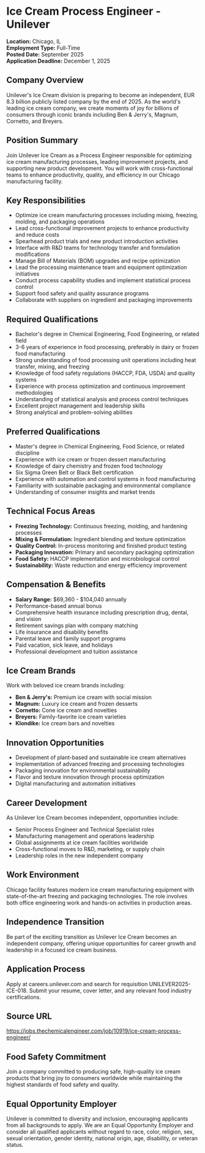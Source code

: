 # Ice Cream Process Engineer - Unilever
**Location:** Chicago, IL  
**Employment Type:** Full-Time  
**Posted Date:** September 2025  
**Application Deadline:** December 1, 2025  

## Company Overview
Unilever's Ice Cream division is preparing to become an independent, EUR 8.3 billion publicly listed company by the end of 2025. As the world's leading ice cream company, we create moments of joy for billions of consumers through iconic brands including Ben & Jerry's, Magnum, Cornetto, and Breyers.

## Position Summary
Join Unilever Ice Cream as a Process Engineer responsible for optimizing ice cream manufacturing processes, leading improvement projects, and supporting new product development. You will work with cross-functional teams to enhance productivity, quality, and efficiency in our Chicago manufacturing facility.

## Key Responsibilities
- Optimize ice cream manufacturing processes including mixing, freezing, molding, and packaging operations
- Lead cross-functional improvement projects to enhance productivity and reduce costs
- Spearhead product trials and new product introduction activities
- Interface with R&D teams for technology transfer and formulation modifications
- Manage Bill of Materials (BOM) upgrades and recipe optimization
- Lead the processing maintenance team and equipment optimization initiatives
- Conduct process capability studies and implement statistical process control
- Support food safety and quality assurance programs
- Collaborate with suppliers on ingredient and packaging improvements

## Required Qualifications
- Bachelor's degree in Chemical Engineering, Food Engineering, or related field
- 3-6 years of experience in food processing, preferably in dairy or frozen food manufacturing
- Strong understanding of food processing unit operations including heat transfer, mixing, and freezing
- Knowledge of food safety regulations (HACCP, FDA, USDA) and quality systems
- Experience with process optimization and continuous improvement methodologies
- Understanding of statistical analysis and process control techniques
- Excellent project management and leadership skills
- Strong analytical and problem-solving abilities

## Preferred Qualifications
- Master's degree in Chemical Engineering, Food Science, or related discipline
- Experience with ice cream or frozen dessert manufacturing
- Knowledge of dairy chemistry and frozen food technology
- Six Sigma Green Belt or Black Belt certification
- Experience with automation and control systems in food manufacturing
- Familiarity with sustainable packaging and environmental compliance
- Understanding of consumer insights and market trends

## Technical Focus Areas
- **Freezing Technology:** Continuous freezing, molding, and hardening processes
- **Mixing & Formulation:** Ingredient blending and texture optimization
- **Quality Control:** In-process monitoring and finished product testing
- **Packaging Innovation:** Primary and secondary packaging optimization
- **Food Safety:** HACCP implementation and microbiological control
- **Sustainability:** Waste reduction and energy efficiency improvement

## Compensation & Benefits
- **Salary Range:** $69,360 - $104,040 annually
- Performance-based annual bonus
- Comprehensive health insurance including prescription drug, dental, and vision
- Retirement savings plan with company matching
- Life insurance and disability benefits
- Parental leave and family support programs
- Paid vacation, sick leave, and holidays
- Professional development and tuition assistance

## Ice Cream Brands
Work with beloved ice cream brands including:
- **Ben & Jerry's:** Premium ice cream with social mission
- **Magnum:** Luxury ice cream and frozen desserts
- **Cornetto:** Cone ice cream and novelties
- **Breyers:** Family-favorite ice cream varieties
- **Klondike:** Ice cream bars and novelties

## Innovation Opportunities
- Development of plant-based and sustainable ice cream alternatives
- Implementation of advanced freezing and processing technologies
- Packaging innovation for environmental sustainability
- Flavor and texture innovation through process optimization
- Digital manufacturing and automation initiatives

## Career Development
As Unilever Ice Cream becomes independent, opportunities include:
- Senior Process Engineer and Technical Specialist roles
- Manufacturing management and operations leadership
- Global assignments at ice cream facilities worldwide
- Cross-functional moves to R&D, marketing, or supply chain
- Leadership roles in the new independent company

## Work Environment
Chicago facility features modern ice cream manufacturing equipment with state-of-the-art freezing and packaging technologies. The role involves both office engineering work and hands-on activities in production areas.

## Independence Transition
Be part of the exciting transition as Unilever Ice Cream becomes an independent company, offering unique opportunities for career growth and leadership in a focused ice cream business.

## Application Process
Apply at careers.unilever.com and search for requisition UNILEVER2025-ICE-018. Submit your resume, cover letter, and any relevant food industry certifications.

## Source URL
https://jobs.thechemicalengineer.com/job/10919/ice-cream-process-engineer/

## Food Safety Commitment
Join a company committed to producing safe, high-quality ice cream products that bring joy to consumers worldwide while maintaining the highest standards of food safety and quality.

## Equal Opportunity Employer
Unilever is committed to diversity and inclusion, encouraging applicants from all backgrounds to apply. We are an Equal Opportunity Employer and consider all qualified applicants without regard to race, color, religion, sex, sexual orientation, gender identity, national origin, age, disability, or veteran status.
